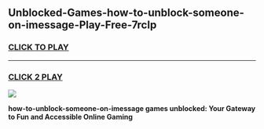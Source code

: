 
## Unblocked-Games-how-to-unblock-someone-on-imessage-Play-Free-7rclp
<h3>
<a href="https://premium76.site?title=how-to-unblock-someone-on-imessage&ref=23A">CLICK TO PLAY</a></h3>
<hr>

<h3>
<a href="https://premium76.site?title=how-to-unblock-someone-on-imessage&ref=23A">CLICK 2 PLAY</a>
  
</h3>

<a href="https://premium76.site?title=how-to-unblock-someone-on-imessage&ref=23A"><img src="https://clearcache.store/games.png"></a>


**how-to-unblock-someone-on-imessage games unblocked: Your Gateway to Fun and Accessible Online Gaming**
